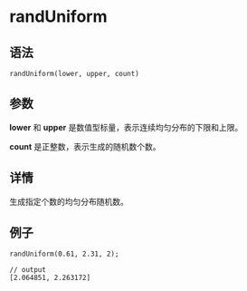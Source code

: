 # randUniform

## 语法

`randUniform(lower, upper, count)`

## 参数

**lower** 和 **upper** 是数值型标量，表示连续均匀分布的下限和上限。

**count** 是正整数，表示生成的随机数个数。

## 详情

生成指定个数的均匀分布随机数。

## 例子

```
randUniform(0.61, 2.31, 2);

// output
[2.064851, 2.263172]
```

